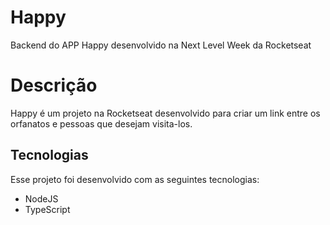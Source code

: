 # Happy

Backend do APP Happy desenvolvido na Next Level Week da Rocketseat

# Descrição

Happy é um projeto na Rocketseat desenvolvido para criar um link entre os orfanatos e pessoas que desejam visita-los.

## Tecnologias 

Esse projeto foi desenvolvido com as seguintes tecnologias:

 - NodeJS
 - TypeScript
